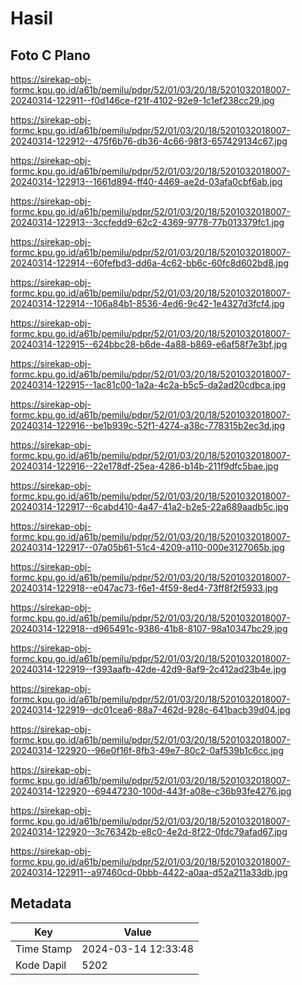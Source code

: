 # Hasil

## Foto C Plano

https://sirekap-obj-formc.kpu.go.id/a61b/pemilu/pdpr/52/01/03/20/18/5201032018007-20240314-122911--f0d146ce-f21f-4102-92e9-1c1ef238cc29.jpg

https://sirekap-obj-formc.kpu.go.id/a61b/pemilu/pdpr/52/01/03/20/18/5201032018007-20240314-122912--475f6b76-db36-4c66-98f3-657429134c67.jpg

https://sirekap-obj-formc.kpu.go.id/a61b/pemilu/pdpr/52/01/03/20/18/5201032018007-20240314-122913--1661d894-ff40-4469-ae2d-03afa0cbf6ab.jpg

https://sirekap-obj-formc.kpu.go.id/a61b/pemilu/pdpr/52/01/03/20/18/5201032018007-20240314-122913--3ccfedd9-62c2-4369-9778-77b013379fc1.jpg

https://sirekap-obj-formc.kpu.go.id/a61b/pemilu/pdpr/52/01/03/20/18/5201032018007-20240314-122914--60fefbd3-dd6a-4c62-bb6c-60fc8d602bd8.jpg

https://sirekap-obj-formc.kpu.go.id/a61b/pemilu/pdpr/52/01/03/20/18/5201032018007-20240314-122914--106a84b1-8536-4ed6-9c42-1e4327d3fcf4.jpg

https://sirekap-obj-formc.kpu.go.id/a61b/pemilu/pdpr/52/01/03/20/18/5201032018007-20240314-122915--624bbc28-b6de-4a88-b869-e6af58f7e3bf.jpg

https://sirekap-obj-formc.kpu.go.id/a61b/pemilu/pdpr/52/01/03/20/18/5201032018007-20240314-122915--1ac81c00-1a2a-4c2a-b5c5-da2ad20cdbca.jpg

https://sirekap-obj-formc.kpu.go.id/a61b/pemilu/pdpr/52/01/03/20/18/5201032018007-20240314-122916--be1b939c-52f1-4274-a38c-778315b2ec3d.jpg

https://sirekap-obj-formc.kpu.go.id/a61b/pemilu/pdpr/52/01/03/20/18/5201032018007-20240314-122916--22e178df-25ea-4286-b14b-211f9dfc5bae.jpg

https://sirekap-obj-formc.kpu.go.id/a61b/pemilu/pdpr/52/01/03/20/18/5201032018007-20240314-122917--6cabd410-4a47-41a2-b2e5-22a689aadb5c.jpg

https://sirekap-obj-formc.kpu.go.id/a61b/pemilu/pdpr/52/01/03/20/18/5201032018007-20240314-122917--07a05b61-51c4-4209-a110-000e3127065b.jpg

https://sirekap-obj-formc.kpu.go.id/a61b/pemilu/pdpr/52/01/03/20/18/5201032018007-20240314-122918--e047ac73-f6e1-4f59-8ed4-73ff8f2f5933.jpg

https://sirekap-obj-formc.kpu.go.id/a61b/pemilu/pdpr/52/01/03/20/18/5201032018007-20240314-122918--d965491c-9386-41b8-8107-98a10347bc29.jpg

https://sirekap-obj-formc.kpu.go.id/a61b/pemilu/pdpr/52/01/03/20/18/5201032018007-20240314-122919--f393aafb-42de-42d9-8af9-2c412ad23b4e.jpg

https://sirekap-obj-formc.kpu.go.id/a61b/pemilu/pdpr/52/01/03/20/18/5201032018007-20240314-122919--dc01cea6-88a7-462d-928c-641bacb39d04.jpg

https://sirekap-obj-formc.kpu.go.id/a61b/pemilu/pdpr/52/01/03/20/18/5201032018007-20240314-122920--96e0f16f-8fb3-49e7-80c2-0af539b1c6cc.jpg

https://sirekap-obj-formc.kpu.go.id/a61b/pemilu/pdpr/52/01/03/20/18/5201032018007-20240314-122920--69447230-100d-443f-a08e-c36b93fe4276.jpg

https://sirekap-obj-formc.kpu.go.id/a61b/pemilu/pdpr/52/01/03/20/18/5201032018007-20240314-122920--3c76342b-e8c0-4e2d-8f22-0fdc79afad67.jpg

https://sirekap-obj-formc.kpu.go.id/a61b/pemilu/pdpr/52/01/03/20/18/5201032018007-20240314-122911--a97460cd-0bbb-4422-a0aa-d52a211a33db.jpg


## Metadata

| Key        | Value               |
| ---------- | ------------------- |
| Time Stamp | 2024-03-14 12:33:48 |
| Kode Dapil | 5202                |



